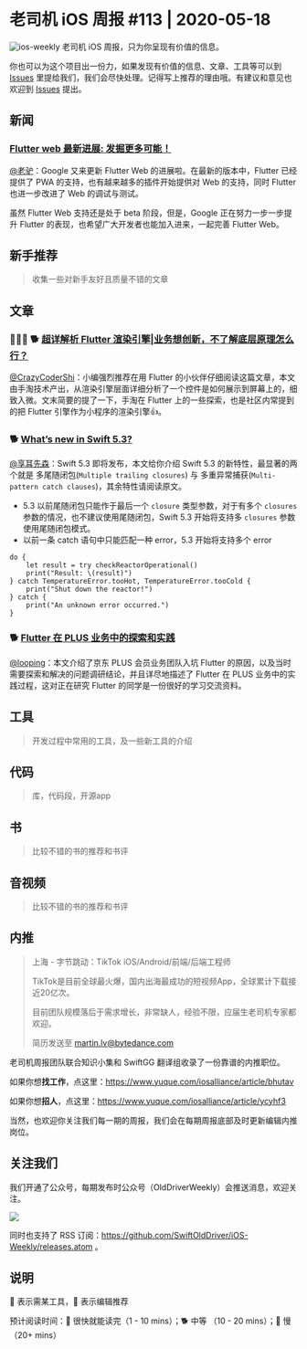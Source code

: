 # 老司机 iOS 周报 #113 | 2020-05-18

![ios-weekly](https://github.com/SwiftOldDriver/iOS-Weekly/blob/master/assets/ios-weekly.png?raw=true)
老司机 iOS 周报，只为你呈现有价值的信息。

你也可以为这个项目出一份力，如果发现有价值的信息、文章、工具等可以到 [Issues](https://github.com/SwiftOldDriver/iOS-Weekly/issues) 里提给我们，我们会尽快处理。记得写上推荐的理由哦。有建议和意见也欢迎到 [Issues](https://github.com/SwiftOldDriver/iOS-Weekly/issues) 提出。

## 新闻

### [Flutter web 最新进展: 发掘更多可能！](https://mp.weixin.qq.com/s/NGqF2OTvsV1A2KLiMXE2PQ)

[@老驴](https://www.weibo.com/6090610445)：Google 又来更新 Flutter Web 的进展啦。在最新的版本中，Flutter 已经提供了 PWA 的支持，也有越来越多的插件开始提供对 Web 的支持，同时 Flutter 也进一步改进了 Web 的调试与测试。

虽然 Flutter Web 支持还是处于 beta 阶段，但是，Google 正在努力一步一步提升 Flutter 的表现，也希望广大开发者也能加入进来，一起完善 Flutter Web。

## 新手推荐

> 收集一些对新手友好且质量不错的文章

## 文章

### 🌟🌟🌟 🐕 [超详解析 Flutter 渲染引擎|业务想创新，不了解底层原理怎么行？](https://mp.weixin.qq.com/s/xxdgoEBIC3Bg4OCOZcm-aQ)

[@CrazyCoderShi](https://github.com/CrazyCoderShi)：小编强烈推荐在用 Flutter 的小伙伴仔细阅读这篇文章，本文由手淘技术产出，从渲染引擎层面详细分析了一个控件是如何展示到屏幕上的，细致入微。文末简要的提了一下，手淘在 Flutter 上的一些探索，也是社区内常提到的把 Flutter 引擎作为小程序的渲染引擎👍。


### 🐕 [What’s new in Swift 5.3?](https://www.hackingwithswift.com/articles/218/whats-new-in-swift-5-3)

[@享耳先森](https://github.com/iblacksun)：Swift 5.3 即将发布，本文给你介绍 Swift 5.3 的新特性，最显著的两个就是 多尾随闭包(`Multiple trailing closures`) 与 多重异常捕获(`Multi-pattern catch clauses`)，其余特性请阅读原文。

- 5.3 以前尾随闭包只能作于最后一个 `closure` 类型参数，对于有多个 `closures` 参数的情况，也不建议使用尾随闭包，Swift 5.3 开始将支持多 `closures` 参数使用尾随闭包模式。
- 以前一条 catch 语句中只能匹配一种 error，5.3 开始将支持多个 error
```
do {
    let result = try checkReactorOperational()
    print("Result: \(result)")
} catch TemperatureError.tooHot, TemperatureError.tooCold {
    print("Shut down the reactor!")
} catch {
    print("An unknown error occurred.")
}
```

### 🐕 [Flutter 在 PLUS 业务中的探索和实践](https://mp.weixin.qq.com/s/eJxmeAJ0ljmbPbgNVkGttQ)

[@looping](https://github.com/looping)：本文介绍了京东 PLUS 会员业务团队入坑 Flutter 的原因，以及当时需要探索和解决的问题调研结论，并且详尽地描述了 Flutter 在 PLUS 业务中的实践过程，这对正在研究 Flutter 的同学是一份很好的学习交流资料。

## 工具

> 开发过程中常用的工具，及一些新工具的介绍

## 代码

> 库，代码段，开源app

## 书

> 比较不错的书的推荐和书评

## 音视频

> 比较不错的书的推荐和书评

## 内推


> 上海 - 字节跳动：TikTok iOS/Android/前端/后端工程师
>
> TikTok是目前全球最火爆，国内出海最成功的短视频App，全球累计下载接近20亿次。
>
> 目前团队规模落后于需求增长，非常缺人，经验不限，应届生老司机专家都欢迎。
>
> 简历发送至 martin.lv@bytedance.com

老司机周报团队联合知识小集和 SwiftGG 翻译组收录了一份靠谱的内推职位。

如果你想**找工作**，点这里：https://www.yuque.com/iosalliance/article/bhutav

如果你想**招人**，点这里：https://www.yuque.com/iosalliance/article/ycyhf3

当然，也欢迎你关注我们每一期的周报，我们会在每期周报底部及时更新编辑内推岗位。

## 关注我们

我们开通了公众号，每期发布时公众号（OldDriverWeekly）会推送消息，欢迎关注。

![](https://github.com/SwiftOldDriver/iOS-Weekly/blob/master/assets/qrcode_for_wechat.jpg?raw=true)

同时也支持了 RSS 订阅：https://github.com/SwiftOldDriver/iOS-Weekly/releases.atom 。

## 说明

🚧 表示需某工具，🌟 表示编辑推荐

预计阅读时间：🐎 很快就能读完（1 - 10 mins）；🐕 中等 （10 - 20 mins）；🐢 慢（20+ mins）
